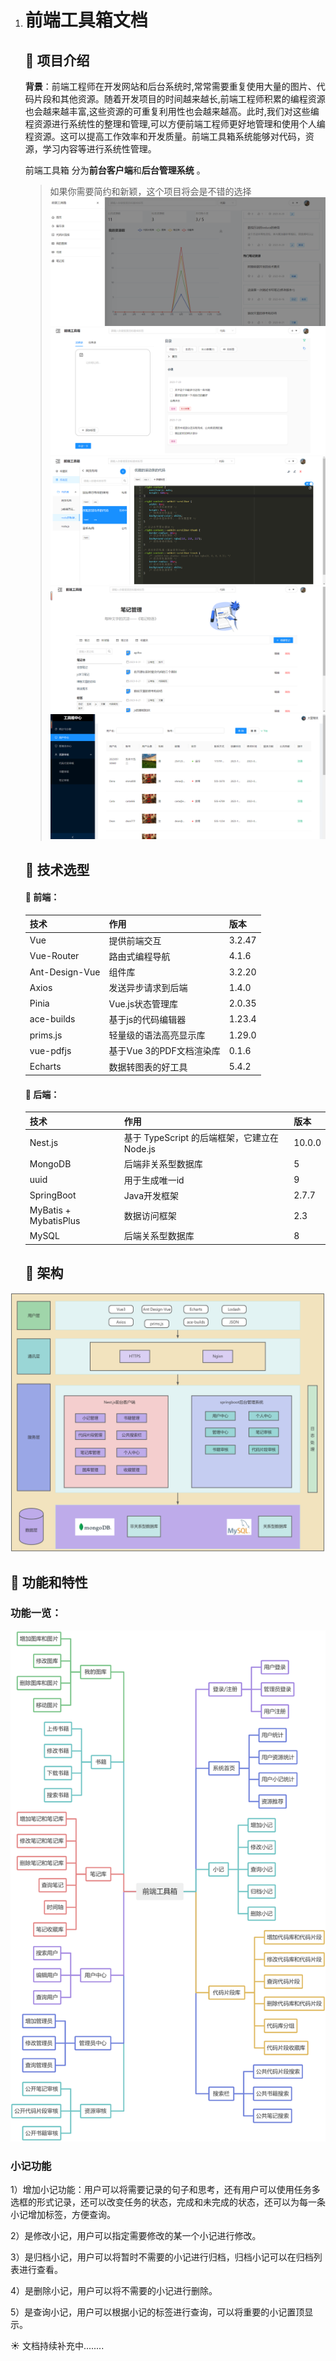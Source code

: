 1. # 前端工具箱文档

   ## :blossom: 项目介绍

   **背景**：前端工程师在开发网站和后台系统时,常常需要重复使用大量的图片、代码片段和其他资源。随着开发项目的时间越来越长,前端工程师积累的编程资源也会越来越丰富,这些资源的可重复利用性也会越来越高。此时,我们对这些编程资源进行系统性的整理和管理,可以方便前端工程师更好地管理和使用个人编程资源。这可以提高工作效率和开发质量。前端工具箱系统能够对代码，资源，学习内容等进行系统性管理。

   前端工具箱 分为**前台客户端**和**后台管理系统** 。

   > 如果你需要简约和新颖，这个项目将会是不错的选择
    ![输入图片说明](imgs/front-tool1.png)
    ![输入图片说明](imgs/front-tool2.png)
    ![输入图片说明](imgs/front-tool3.png)
    ![输入图片说明](imgs/front-tool4.png)
    ![输入图片说明](imgs/front-tool5.png)


   ## :blossom: 技术选型

   #### :seedling: **前端：**

   | 技术           | 作用                     | 版本   |
   | -------------- | ------------------------ | ------ |
   | Vue            | 提供前端交互             | 3.2.47 |
   | Vue-Router     | 路由式编程导航           | 4.1.6  |
   | Ant-Design-Vue | 组件库                   | 3.2.20 |
   | Axios          | 发送异步请求到后端       | 1.4.0  |
   | Pinia          | Vue.js状态管理库         | 2.0.35 |
   | ace-builds     | 基于js的代码编辑器       | 1.23.4 |
   | prims.js       | 轻量级的语法高亮显示库   | 1.29.0 |
   | vue-pdfjs      | 基于Vue 3的PDF文档渲染库 | 0.1.6  |
   | Echarts        | 数据转图表的好工具       | 5.4.2  |

   #### :seedling: 后端：

   | 技术                  | 作用                                         | 版本   |
   | :-------------------- | -------------------------------------------- | ------ |
   | Nest.js               | 基于 TypeScript 的后端框架，它建立在 Node.js | 10.0.0 |
   | MongoDB               | 后端非关系型数据库                           | 5      |
   | uuid                  | 用于生成唯一id                               | 9      |
   | SpringBoot            | Java开发框架                                 | 2.7.7  |
   | MyBatis + MybatisPlus | 数据访问框架                                 | 2.3    |
   | MySQL                 | 后端关系型数据库                             | 8      |

   ## :blossom: 架构

![输入图片说明](imgs/front-tool-construct.png)

   ## :blossom: 功能和特性

   ### 功能一览：

![输入图片说明](imgs/front-tool-fun.png)
   ### 小记功能

   1）增加小记功能：用户可以将需要记录的句子和思考，还有用户可以使用任务多选框的形式记录，还可以改变任务的状态，完成和未完成的状态，还可以为每一条小记增加标签，方便查询。

   2）是修改小记，用户可以指定需要修改的某一个小记进行修改。

   3）是归档小记，用户可以将暂时不需要的小记进行归档，归档小记可以在归档列表进行查看。

   4）是删除小记，用户可以将不需要的小记进行删除。

   5）是查询小记，用户可以根据小记的标签进行查询，可以将重要的小记置顶显示。

   :sunny: 文档持续补充中........
